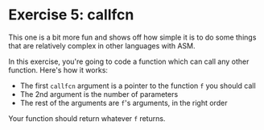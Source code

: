 # Exercise 5: callfcn
This one is a bit more fun and shows off how simple it is to do some things that are relatively
complex in other languages with ASM.

In this exercise, you're going to code a function which can call any other function. Here's how it
works:
- The first `callfcn` argument is a pointer to the function `f` you should call
- The 2nd argument is the number of parameters
- The rest of the arguments are `f`'s arguments, in the right order

Your function should return whatever `f` returns.
